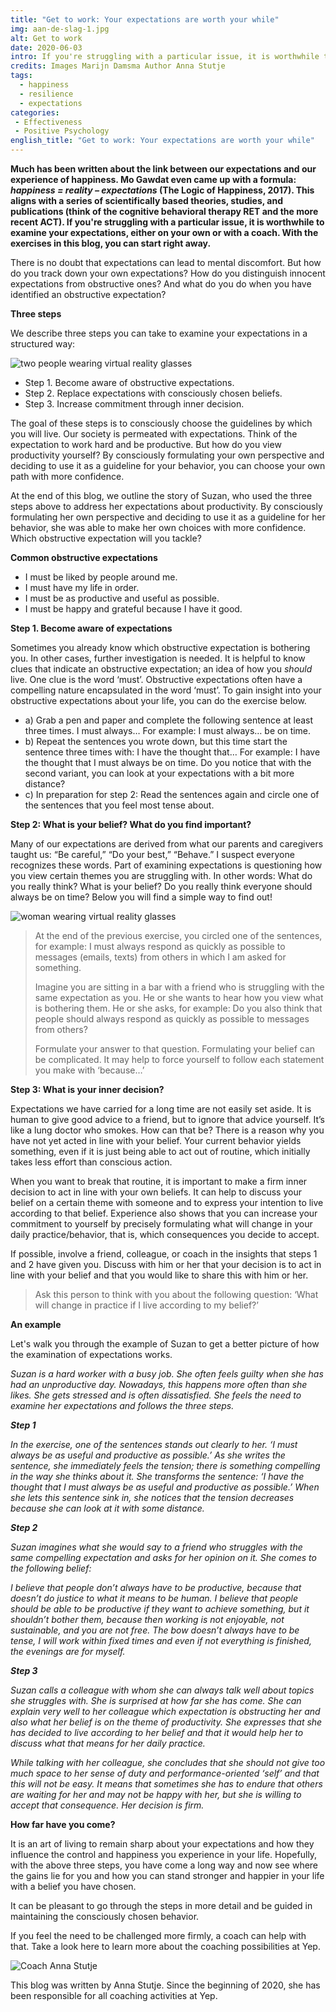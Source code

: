 ```yaml
---
title: "Get to work: Your expectations are worth your while"
img: aan-de-slag-1.jpg
alt: Get to work
date: 2020-06-03
intro: If you're struggling with a particular issue, it is worthwhile to examine your expectations, either on your own or with a coach. With the exercises in this blog, you can start right away.
credits: Images Marijn Damsma Author Anna Stutje
tags:
  - happiness
  - resilience
  - expectations
categories:
 - Effectiveness
 - Positive Psychology
english_title: "Get to work: Your expectations are worth your while"
---
```


**Much has been written about the link between our expectations and our experience of happiness. Mo Gawdat even came up with a formula: _happiness = reality – expectations_ (The Logic of Happiness, 2017). This aligns with a series of scientifically based theories, studies, and publications (think of the cognitive behavioral therapy RET and the more recent ACT). If you're struggling with a particular issue, it is worthwhile to examine your expectations, either on your own or with a coach. With the exercises in this blog, you can start right away.**

There is no doubt that expectations can lead to mental discomfort. But how do you track down your own expectations? How do you distinguish innocent expectations from obstructive ones? And what do you do when you have identified an obstructive expectation?

**Three steps**

We describe three steps you can take to examine your expectations in a structured way:

![two people wearing virtual reality glasses](./aan-de-slag-2.jpg)

*   Step 1. Become aware of obstructive expectations.
*   Step 2. Replace expectations with consciously chosen beliefs.
*   Step 3. Increase commitment through inner decision.

The goal of these steps is to consciously choose the guidelines by which you will live. Our society is permeated with expectations. Think of the expectation to work hard and be productive. But how do you view productivity yourself? By consciously formulating your own perspective and deciding to use it as a guideline for your behavior, you can choose your own path with more confidence.

At the end of this blog, we outline the story of Suzan, who used the three steps above to address her expectations about productivity. By consciously formulating her own perspective and deciding to use it as a guideline for her behavior, she was able to make her own choices with more confidence. Which obstructive expectation will you tackle?

**Common obstructive expectations**

*   I must be liked by people around me.
*   I must have my life in order.
*   I must be as productive and useful as possible.
*   I must be happy and grateful because I have it good.

**Step 1. Become aware of expectations**

Sometimes you already know which obstructive expectation is bothering you. In other cases, further investigation is needed. It is helpful to know clues that indicate an obstructive expectation; an idea of how you _should_ live. One clue is the word ‘must’. Obstructive expectations often have a compelling nature encapsulated in the word ‘must’. To gain insight into your obstructive expectations about your life, you can do the exercise below.

*   a) Grab a pen and paper and complete the following sentence at least three times.
    I must always… 
    For example: I must always… be on time.
*   b) Repeat the sentences you wrote down, but this time start the sentence three times with:
    I have the thought that… 
    For example: I have the thought that I must always be on time. Do you notice that with the second variant, you can look at your expectations with a bit more distance?
*   c) In preparation for step 2: Read the sentences again and circle one of the sentences that you feel most tense about.

**Step 2: What is your belief? What do you find important?**

Many of our expectations are derived from what our parents and caregivers taught us: “Be careful,” “Do your best,” “Behave.” I suspect everyone recognizes these words. Part of examining expectations is questioning how you view certain themes you are struggling with. In other words: What do you really think? What is your belief? Do you really think everyone should always be on time? Below you will find a simple way to find out!

![woman wearing virtual reality glasses](./aan-de-slag-1.jpg)

> At the end of the previous exercise, you circled one of the sentences, for example: I must always respond as quickly as possible to messages (emails, texts) from others in which I am asked for something.
>
> Imagine you are sitting in a bar with a friend who is struggling with the same expectation as you. He or she wants to hear how you view what is bothering them. He or she asks, for example: Do you also think that people should always respond as quickly as possible to messages from others?
>
> Formulate your answer to that question. Formulating your belief can be complicated. It may help to force yourself to follow each statement you make with ‘because…’

**Step 3: What is your inner decision?**

Expectations we have carried for a long time are not easily set aside. It is human to give good advice to a friend, but to ignore that advice yourself. It’s like a lung doctor who smokes. How can that be? There is a reason why you have not yet acted in line with your belief. Your current behavior yields something, even if it is just being able to act out of routine, which initially takes less effort than conscious action.

When you want to break that routine, it is important to make a firm inner decision to act in line with your own beliefs. It can help to discuss your belief on a certain theme with someone and to express your intention to live according to that belief. Experience also shows that you can increase your commitment to yourself by precisely formulating what will change in your daily practice/behavior, that is, which consequences you decide to accept.

If possible, involve a friend, colleague, or coach in the insights that steps 1 and 2 have given you. Discuss with him or her that your decision is to act in line with your belief and that you would like to share this with him or her.

> Ask this person to think with you about the following question: ‘What will change in practice if I live according to my belief?’

**An example**

Let's walk you through the example of Suzan to get a better picture of how the examination of expectations works.

_Suzan is a hard worker with a busy job. She often feels guilty when she has had an unproductive day. Nowadays, this happens more often than she likes. She gets stressed and is often dissatisfied. She feels the need to examine her expectations and follows the three steps._

**_Step 1_**

_In the exercise, one of the sentences stands out clearly to her. ‘I must always be as useful and productive as possible.’ As she writes the sentence, she immediately feels the tension; there is something compelling in the way she thinks about it. She transforms the sentence: ‘I have the thought that I must always be as useful and productive as possible.’ When she lets this sentence sink in, she notices that the tension decreases because she can look at it with some distance._

**_Step 2_**

_Suzan imagines what she would say to a friend who struggles with the same compelling expectation and asks for her opinion on it. She comes to the following belief:_

_I believe that people don’t always have to be productive, because that doesn’t do justice to what it means to be human. I believe that people should be able to be productive if they want to achieve something, but it shouldn’t bother them, because then working is not enjoyable, not sustainable, and you are not free. The bow doesn’t always have to be tense, I will work within fixed times and even if not everything is finished, the evenings are for myself._

**_Step 3_**

_Suzan calls a colleague with whom she can always talk well about topics she struggles with. She is surprised at how far she has come. She can explain very well to her colleague which expectation is obstructing her and also what her belief is on the theme of productivity. She expresses that she has decided to live according to her belief and that it would help her to discuss what that means for her daily practice._

_While talking with her colleague, she concludes that she should not give too much space to her sense of duty and performance-oriented ‘self’ and that this will not be easy. It means that sometimes she has to endure that others are waiting for her and may not be happy with her, but she is willing to accept that consequence. Her decision is firm._

**How far have you come?**

It is an art of living to remain sharp about your expectations and how they influence the control and happiness you experience in your life. Hopefully, with the above three steps, you have come a long way and now see where the gains lie for you and how you can stand stronger and happier in your life with a belief you have chosen.

It can be pleasant to go through the steps in more detail and be guided in maintaining the consciously chosen behavior.

If you feel the need to be challenged more firmly, a coach can help with that. Take a look here to learn more about the coaching possibilities at Yep.

![Coach Anna Stutje](./aan-de-slag-3.jpg)

This blog was written by Anna Stutje. Since the beginning of 2020, she has been responsible for all coaching activities at Yep.
